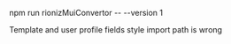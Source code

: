 npm run rionizMuiConvertor -- --version 1


Template and user profile fields style import path is wrong